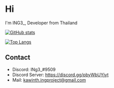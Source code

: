 # Hi

I'm ING3_, Developer from Thailand

[![GitHub stats](https://github-readme-stats.vercel.app/api?username=ktng-3&theme=tokyonight)](https://github.com/KTNG-3/)

[![Top Langs](https://github-readme-stats.vercel.app/api/top-langs/?username=KTNG-3&layout=compact&theme=tokyonight)](https://github.com/KTNG-3)

## Contact

- Discord: INg3_#9509
- Discord Server: https://discord.gg/pbyWbUYjyt
- Mail: <kawinth.ingproject@gmail.com>
